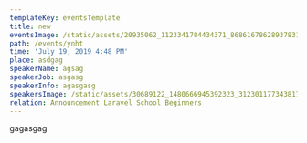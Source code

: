 ```yaml
---
templateKey: eventsTemplate
title: new
eventsImage: /static/assets/20935062_1123341784434371_8686167862893783118_o.jpg
path: /events/ynht
time: 'July 19, 2019 4:48 PM'
place: asdgag
speakerName: agsag
speakerJob: asgasg
speakerInfo: agasgasg
speakersImage: /static/assets/30689122_1480666945392323_3123011773438174874_n.jpg
relation: Announcement Laravel School Beginners
---
```

gagasgag
